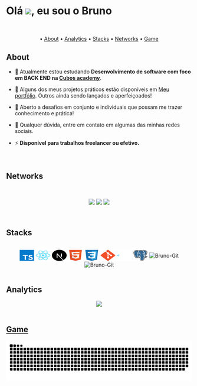 <h1 align= "left"> Olá <img src="https://user-images.githubusercontent.com/104792685/236647257-64ae911c-5fca-4cc5-a798-ddb24681cc8b.gif" width="30px">, eu sou o Bruno </h1>
<br>

<p align="center">•
<a href ="#About">About</a> •
<a href ="#Analytics">Analytics</a> •
<a href ="#Stacks">Stacks</a> •
<a href ="#Networks">Networks</a> •
<a href ="#Game">Game</a>
</p>

## About
- 🔭 Atualmente estou estudando **Desenvolvimento de software com foco em BACK END na [Cubos academy](https://aulas.cubos.academy/)**.

- 👯 Alguns dos meus projetos práticos estão disponíveis em [Meu portfólio](https://brunobatista01.vercel.app/). Outros ainda sendo lançados e aperfeiçoados!

- 🤔 Aberto a desafios em conjunto e individuais que possam me trazer conhecimento e prática!

- 💬 Qualquer dúvida, entre em contato em algumas das minhas redes sociais.

- ⚡ **Disponível para trabalhos freelancer ou efetivo.** <br> <br> <br> 


 ## Networks
 <br> 

<div align="center"> 
 
 <a href = "https://www.hackerrank.com/brunoornelio" target="_blank"><img src="https://img.shields.io/badge/-Hackerrank-2EC866?style=for-the-badge&logo=HackerRank&logoColor=white" target="_blank"></a>
  <a href = "mailto:devbrunobatista@gmail.com"><img src="https://img.shields.io/badge/Gmail-D14836?style=for-the-badge&logo=gmail&logoColor=white" target="_blank"></a>
  <a href="https://www.linkedin.com/in/bruno-batista09brsv" target="_blank"><img src="https://img.shields.io/badge/-LinkedIn-%230077B5?style=for-the-badge&logo=linkedin&logoColor=white" target="_blank"></a> 
  
</div>
<br>

## Stacks
<div align="center"><br>
  <img align="center" alt="Bruno-Js" height="30" width="40" src="https://raw.githubusercontent.com/devicons/devicon/master/icons/typescript/typescript-original.svg">
  <img align="center" alt="Bruno-React" height="30" width="40" src="https://raw.githubusercontent.com/devicons/devicon/master/icons/react/react-original.svg">
 <img align="center" alt="Bruno-React" height="30" width="40" src="https://raw.githubusercontent.com/devicons/devicon/master/icons/nextjs/nextjs-original.svg">
  <img align="center" alt="Bruno-HTML" height="30" width="40" src="https://raw.githubusercontent.com/devicons/devicon/master/icons/html5/html5-original.svg">
  <img align="center" alt="Bruno-CSS" height="30" width="40" src="https://raw.githubusercontent.com/devicons/devicon/master/icons/css3/css3-original.svg">
  <img align="center" alt="Bruno-Git" height="30" width="40" src="https://raw.githubusercontent.com/devicons/devicon/master/icons/git/git-original.svg">
  <img align="center" alt="Bruno-Git" height="30" width="40" src="https://raw.githubusercontent.com/devicons/devicon/master/icons/tailwindcss/tailwindcss-original-wordmark.svg">
 <img align="center" alt="Bruno-Git" height="30" width="40" src="https://raw.githubusercontent.com/devicons/devicon/master/icons/postgresql/postgresql-original.svg">
  <img align="center" alt="Bruno-Git" height="30" width="40" src="https://cdn.jsdelivr.net/gh/devicons/devicon/icons/nodejs/nodejs-plain-wordmark.svg" />
  <img align="center" alt="Bruno-Git" height="30" width="40" src="https://cdn.jsdelivr.net/gh/devicons/devicon/icons/sass/sass-original.svg" />         
  
</div>

<br>


## Analytics

<div align="center">

  <a href="https://github.com/09brsv">
  <img height="180em" src="https://github-readme-stats.vercel.app/api/top-langs/?username=09brsv&layout=compact&langs_count=7&theme=chartreuse-dark&custom_title=Linguagens%20%mais%20%utilizadas"/>
</div><br>
  
  ## Game
<div align="center"> 
  
  ![Snake animation](https://github.com/09brsv/09brsv/blob/output/github-contribution-grid-snake.svg)
 
</div>
